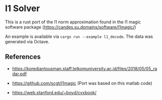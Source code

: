 # l1 Solver
This is a rust port of the l1 norm approximation found in the l1 magic software package (https://candes.su.domains/software/l1magic/)

An example is available via `cargo run --example l1_decode`.
The data was generated via Octave.

## References
- https://korediantousman.staff.telkomuniversity.ac.id/files/2018/05/05_radar.pdf

- https://github.com/scgt/l1magic (Port was based on this matlab code)

- https://web.stanford.edu/~boyd/cvxbook/


